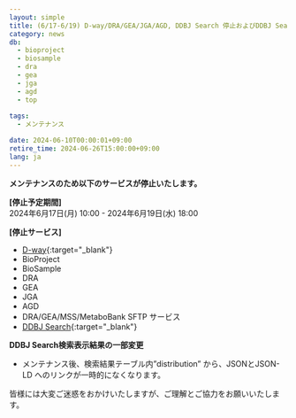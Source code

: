 ```yaml
---
layout: simple
title: (6/17-6/19) D-way/DRA/GEA/JGA/AGD, DDBJ Search 停止およびDDBJ Search表示項目の一時的な変更
category: news
db:
  - bioproject
  - biosample
  - dra
  - gea
  - jga
  - agd
  - top
  
tags:
  - メンテナンス

date: 2024-06-10T00:00:01+09:00
retire_time: 2024-06-26T15:00:00+09:00
lang: ja
---
```

   
**メンテナンスのため以下のサービスが停止いたします。**

**[停止予定期間]**    
2024年6月17日(月) 10:00 - 2024年6月19日(水) 18:00    

**[停止サービス]**
- [D-way](https://ddbj.nig.ac.jp/D-way){:target="_blank"}
- BioProject
- BioSample
- DRA
- GEA
- JGA
- AGD
- DRA/GEA/MSS/MetaboBank SFTP サービス 
- [DDBJ Search](https://ddbj.nig.ac.jp/search){:target="_blank"}

**DDBJ Search検索表示結果の一部変更**

- メンテナンス後、検索結果テーブル内”distribution” から、JSONとJSON-LD へのリンクが一時的になくなります。

皆様には大変ご迷惑をおかけいたしますが、ご理解とご協力をお願いいたします。



